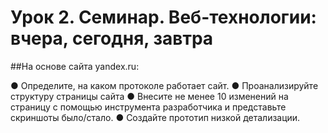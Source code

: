 # Урок 2. Семинар. Веб-технологии: вчера, сегодня, завтра
##На основе сайта yandex.ru:

● Определите, на каком протоколе работает сайт.
● Проанализируйте структуру страницы сайта
● Внесите не менее 10 изменений на страницу с помощью инструмента разработчика и представьте скриншоты было/стало.
● Создайте прототип низкой детализации.
